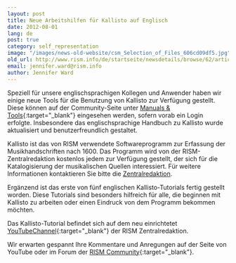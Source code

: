 ```yaml
---
layout: post
title: Neue Arbeitshilfen für Kallisto auf Englisch
date: 2012-08-01
lang: de
post: true
category: self_representation
image: "/images/news-old-website/csm_Selection_of_Files_606cd09df5.jpg"
old_url: http://www.rism.info/de/startseite/newsdetails/browse/62/article/64/new-tools-for-kallisto-in-english.html
email: jennifer.ward@rism.info
author: Jennifer Ward
---
```



Speziell für unsere englischsprachigen Kollegen und Anwender haben wir einige neue Tools für die Benutzung von Kallisto zur Verfügung gestellt. Diese können auf der Community-Seite unter [Manuals & Tools](http://www.rism.info/en/community/kallisto/manuals-and-tools.html){:target="_blank"} eingesehen werden, sofern vorab ein Login erfolgte. Insbesondere das englischsprachige Handbuch zu Kallisto wurde aktualisiert und benutzerfreundlich gestaltet.

Kallisto ist das von RISM verwendete Softwareprogramm zur Erfassung der Musikhandschriften nach 1600. Das Programm wird von der RISM-Zentralredaktion kostenlos jedem zur Verfügung gestellt, der sich für die Katalogisierung der musikalischen Quellen interessiert. Für weitere Informationen kontaktieren Sie bitte die [Zentralredaktion](mailto:contact@rism.info).

Ergänzend ist das erste von fünf englischen Kallisto-Tutorials fertig gestellt worden. Diese Tutorials sind besonders hilfreich für alle, die beginnen mit Kallisto zu arbeiten oder einen Eindruck von dem Programm bekommen möchten.

Das Kallisto-Tutorial befindet sich auf dem neu einrichtetet [YouTubeChannel](http://www.youtube.com/user/RISMZentralredaktion){:target="_blank"} der RISM Zentralredaktion.

Wir erwarten gespannt Ihre Kommentare und Anregungen auf der Seite von YouTube oder im Forum der [RISM Community](http://www.rism.info/en/community/forum.html?tx_mmforum_pi1%5Baction%5D=list_post&tx_mmforum_pi1%5Btid%5D=62){:target="_blank"}.